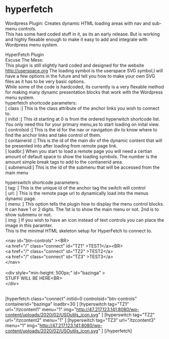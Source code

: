 # hyperfetch
Wordpress Plugin: Creates dynamic HTML loading areas with nav and sub-menu controls.
<BR>
This has some hard coded stuff in it, as its an early release. But is working and highly flexable enough to make it easy to add and integrate with Wordpress menu system.
<BR>

HyperFetch Plugin<BR> 
Excuse The Mess:<BR>
This plugin is still slightly hard coded and designed for the website http://userspace.org The loading symbol is the userspace SVG symbol,I will have a few options in the future and tell you how to make your own SVG files as it has to be very basic options.
<BR>
While some of the code is hardcoded, its currently is a very flexable method for making many dynamc presentation blocks that work with the Wordpress menu system.
<BR>
hyperfetch shortcode parameters:<BR>
[ class :] This is the class attribute of the anchor links you wish to connect to.<BR>
[ initid :] This id starting at 0 is from the ordered hyperwitch shortcode list. You only need this for your primary menu,as to start loading on inital view.<BR>
[ controlsid :] This is the id for the nav or navigation div to know where to find the anchor links and take control of them.<BR>
[ containerid :] This is the id of the main div of the dynamic content that will be presented into after loading from remote page link.<BR>
[ loadbr:] When you start to load a remote page you will need a certian amount of default space to show the loading symbols. The number is the amount simple break tags to add to the contianerid area.<BR>
[ submenuid:] This is the id of the submenu that will be accessed from the main menu<BR>

hyperswitch shortcode parameters:<BR>
[ tag: ] This is the unique id of the anchor tag the switch will control<BR>
[ url: ] This is the remote page url to dynamically load into the menus dynamic page.<BR>
[ menu: ] This option tells the plugin how to display the menu control blocks. It can have 1 or 2 digits. The 1st is to show the main menu or not. 2nd is to show submenu or not.<BR>
[ img: ] If you wish to have an icon instead of text controls you can place the image in this paramter.<BR>
This is the minimal HTML skeleton setup for HyperFetch to connect to.<BR>

&#x3C;nav id=&#x22;btn-controls&#x22; &#x3E;&#x3C;BR&#x3E;<BR>
&#x3C;a href=&#x22;/&#x22; class=&#x22;connect&#x22; id=&#x22;TZ1&#x22; &#x3E;TEST1&#x3C;/a&#x3E;&#x3C;BR&#x3E;<BR>
&#x3C;a href=&#x22;/&#x22; class=&#x22;connect&#x22; id=&#x22;TZ2&#x22; &#x3E;TEST2&#x3C;/a&#x3E;<BR>
&#x3C;a href=&#x22;/&#x22; class=&#x22;connect&#x22; id=&#x22;TZ3&#x22; &#x3E;TEST3&#x3C;/a&#x3E;<BR>
&#x3C;/nav&#x3E;<BR>
<BR>
&#x3C;div style=&#x22;min-height: 500px;&#x22; id=&#x22;bazinga&#x22; &#x3E;<BR>
STUFF WILL BE HERE&#x3C;BR&#x3E;<BR>
&#x3C;/div&#x3E;<BR>
<BR>


[hyperfetch class="connect" initid=0 controlsid="btn-controls" containerid="bazinga" loadbr=30 ]
[hyperswitch tag="TZ1" url="/tzcontent1" menu="1" img="http://47.217.123.141:8080/wp-content/uploads/2020/02/USOutils_icon.svg" ]
[hyperswitch tag="TZ2" url="/tzcontent2" menu="1" ]
[hyperswitch tag="TZ3" url="/tzcontent3" menu="1" img="http://47.217.123.141:8080/wp-content/uploads/2020/02/USOutils_icon.svg" ]
[/hyperfetch] 

